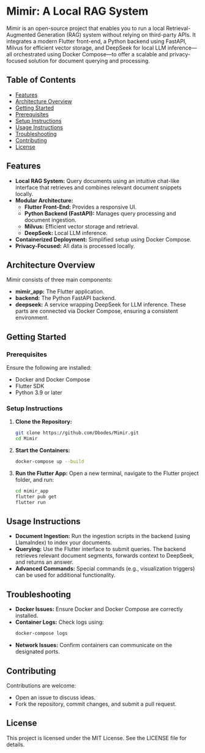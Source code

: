 # Mimir: A Local RAG System

Mimir is an open-source project that enables you to run a local Retrieval-Augmented Generation (RAG) system without relying on third-party APIs. It integrates a modern Flutter front-end, a Python backend using FastAPI, Milvus for efficient vector storage, and DeepSeek for local LLM inference—all orchestrated using Docker Compose—to offer a scalable and privacy-focused solution for document querying and processing.

## Table of Contents
- [Features](#features)
- [Architecture Overview](#architecture-overview)
- [Getting Started](#getting-started)
- [Prerequisites](#prerequisites)
- [Setup Instructions](#setup-instructions)
- [Usage Instructions](#usage-instructions)
- [Troubleshooting](#troubleshooting)
- [Contributing](#contributing)
- [License](#license)

## Features
- **Local RAG System:** Query documents using an intuitive chat-like interface that retrieves and combines relevant document snippets locally.
- **Modular Architecture:**
  - **Flutter Front-End:** Provides a responsive UI.
  - **Python Backend (FastAPI):** Manages query processing and document ingestion.
  - **Milvus:** Efficient vector storage and retrieval.
  - **DeepSeek:** Local LLM inference.
- **Containerized Deployment:** Simplified setup using Docker Compose.
- **Privacy-Focused:** All data is processed locally.

## Architecture Overview
Mimir consists of three main components:
- **mimir_app:** The Flutter application.
- **backend:** The Python FastAPI backend.
- **deepseek:** A service wrapping DeepSeek for LLM inference.
These parts are connected via Docker Compose, ensuring a consistent environment.

## Getting Started

### Prerequisites
Ensure the following are installed:
- Docker and Docker Compose
- Flutter SDK
- Python 3.9 or later

### Setup Instructions

1. **Clone the Repository:**
   ```bash
   git clone https://github.com/Dbodes/Mimir.git
   cd Mimir
   ```
2. **Start the Containers:**
   ```bash
   docker-compose up --build
   ```
3. **Run the Flutter App:**
   Open a new terminal, navigate to the Flutter project folder, and run:
   ```bash
   cd mimir_app
   flutter pub get
   flutter run
   ```

## Usage Instructions
- **Document Ingestion:** Run the ingestion scripts in the backend (using LlamaIndex) to index your documents.
- **Querying:** Use the Flutter interface to submit queries. The backend retrieves relevant document segments, forwards context to DeepSeek, and returns an answer.
- **Advanced Commands:** Special commands (e.g., visualization triggers) can be used for additional functionality.

## Troubleshooting
- **Docker Issues:** Ensure Docker and Docker Compose are correctly installed.
- **Container Logs:** Check logs using:
  ```bash
  docker-compose logs
  ```
- **Network Issues:** Confirm containers can communicate on the designated ports.

## Contributing
Contributions are welcome:
- Open an issue to discuss ideas.
- Fork the repository, commit changes, and submit a pull request.

## License
This project is licensed under the MIT License. See the LICENSE file for details.